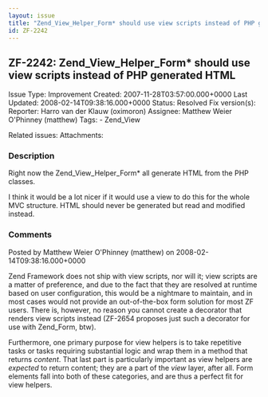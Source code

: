 ```yaml
---
layout: issue
title: "Zend_View_Helper_Form* should use view scripts instead of PHP generated HTML"
id: ZF-2242
---
```


ZF-2242: Zend\_View\_Helper\_Form\* should use view scripts instead of PHP generated HTML
-----------------------------------------------------------------------------------------

 Issue Type: Improvement Created: 2007-11-28T03:57:00.000+0000 Last Updated: 2008-02-14T09:38:16.000+0000 Status: Resolved Fix version(s): 
 Reporter:  Harro van der Klauw (oximoron)  Assignee:  Matthew Weier O'Phinney (matthew)  Tags: - Zend\_View
 
 Related issues: 
 Attachments: 
### Description

Right now the Zend\_View\_Helper\_Form\* all generate HTML from the PHP classes.

I think it would be a lot nicer if it would use a view to do this for the whole MVC structure. HTML should never be generated but read and modified instead.

 

 

### Comments

Posted by Matthew Weier O'Phinney (matthew) on 2008-02-14T09:38:16.000+0000

Zend Framework does not ship with view scripts, nor will it; view scripts are a matter of preference, and due to the fact that they are resolved at runtime based on user configuration, this would be a nightmare to maintain, and in most cases would not provide an out-of-the-box form solution for most ZF users. There is, however, no reason you cannot create a decorator that renders view scripts instead (ZF-2654 proposes just such a decorator for use with Zend\_Form, btw).

Furthermore, one primary purpose for view helpers is to take repetitive tasks or tasks requiring substantial logic and wrap them in a method that returns _content_. That last part is particularly important as view helpers are _expected_ to return content; they are a part of the _view_ layer, after all. Form elements fall into both of these categories, and are thus a perfect fit for view helpers.

 

 
